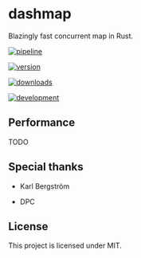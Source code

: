 # dashmap

Blazingly fast concurrent map in Rust.

[![pipeline](http://gitlab.nebulanet.cc/xacrimon/dashmap/badges/master/pipeline.svg)](http://gitlab.nebulanet.cc/xacrimon/dashmap/commits/master)

[![version](https://shields.io/crates/v/dashmap)](https://crates.io/crates/dashmap)

[![downloads](https://shields.io/d/dashmap)](https://crates.io/crates/dashmap)

[![development](https://img.shields.io/static/v1?label=development&message=active&color=brightgreen)](https://shields.io/)

## Performance

TODO

## Special thanks

- Karl Bergström

- DPC

## License

This project is licensed under MIT.
